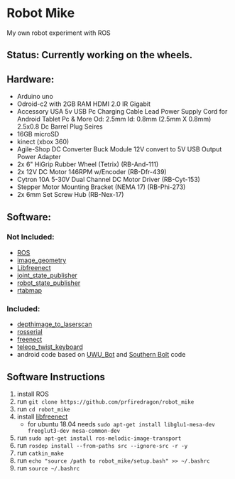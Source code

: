 # **Robot Mike**
My own robot experiment with ROS

## **Status:** Currently working on the wheels.

## **Hardware:**

* Arduino uno
* Odroid-c2 with 2GB RAM HDMI 2.0 IR Gigabit
* Accessory USA 5v USB Pc Charging Cable Lead Power Supply Cord for Android Tablet Pc & More Od: 2.5mm Id: 0.8mm (2.5mm X 0.8mm) 2.5x0.8 Dc Barrel Plug Seires
* 16GB microSD
* kinect (xbox 360)
* Agile-Shop DC Converter Buck Module 12V convert to 5V USB Output Power Adapter
* 2x 6" HiGrip Rubber Wheel (Tetrix) (RB-And-111)
* 2x 12V DC Motor 146RPM w/Encoder (RB-Dfr-439)
* Cytron 10A 5-30V Dual Channel DC Motor Driver (RB-Cyt-153)
* Stepper Motor Mounting Bracket (NEMA 17) (RB-Phi-273)
* 2x 6mm Set Screw Hub (RB-Nex-17)

## **Software:**

### **Not Included:**

* [ROS](http://wiki.ros.org/)
* [image_geometry](http://wiki.ros.org/image_geometry)
* [Libfreenect](https://github.com/ros-drivers/libfreenect)
* [joint_state_publisher](http://wiki.ros.org/joint_state_publisher)
* [robot_state_publisher](http://wiki.ros.org/robot_state_publisher)
* [rtabmap](http://wiki.ros.org/rtabmap)

### **Included:**

* [depthimage_to_laserscan](https://github.com/ros-perception/depthimage_to_laserscan)
* [rosserial](https://github.com/ros-drivers/rosserial)
* [freenect](https://github.com/ros-drivers/freenect_stack)
* [teleop_twist_keyboard](http://wiki.ros.org/teleop_twist_keyboard)
* android code based on [UWU_Bot](http://wiki.ros.org/UWU_Bot) and [Southern Bolt](https://www.youtube.com/watch?v=n1W4RJFM0EU) code

## **Software Instructions**
1. install ROS
2. run `git clone https://github.com/prfiredragon/robot_mike`
3. run `cd robot_mike`
4. install [libfreenect](https://github.com/ros-drivers/libfreenect)
   - for ubuntu 18.04 needs `sudo apt-get install libglu1-mesa-dev freeglut3-dev mesa-common-dev`
5. run `sudo apt-get install ros-melodic-image-transport`
6. run `rosdep install --from-paths src --ignore-src -r -y`
7. run `catkin_make`
8. run `echo "source /path to robot_mike/setup.bash" >> ~/.bashrc`
9. run `source ~/.bashrc`
